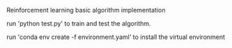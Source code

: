 Reinforcement learning basic algorithm implementation

run 'python test.py' to train and test the algorithm.

run 'conda env create -f environment.yaml' to install the virtual environment
